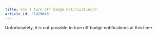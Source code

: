 ```yaml
---
title: Can I turn off badge notifications?
article_id: '1429646'
---
```

Unfortunately, it is not possible to turn off badge notifications at this time. 